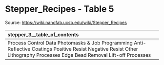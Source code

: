 # Stepper_Recipes - Table 5

Source: https://wiki.nanofab.ucsb.edu/wiki/Stepper_Recipes

| stepper_3__table_of_contents                                                                                                                                                |
|:----------------------------------------------------------------------------------------------------------------------------------------------------------------------------|
| Process Control Data Photomasks & Job Programming Anti-Reflective Coatings Positive Resist Negative Resist Other Lithography Processes Edge Bead Removal Lift-off Processes |